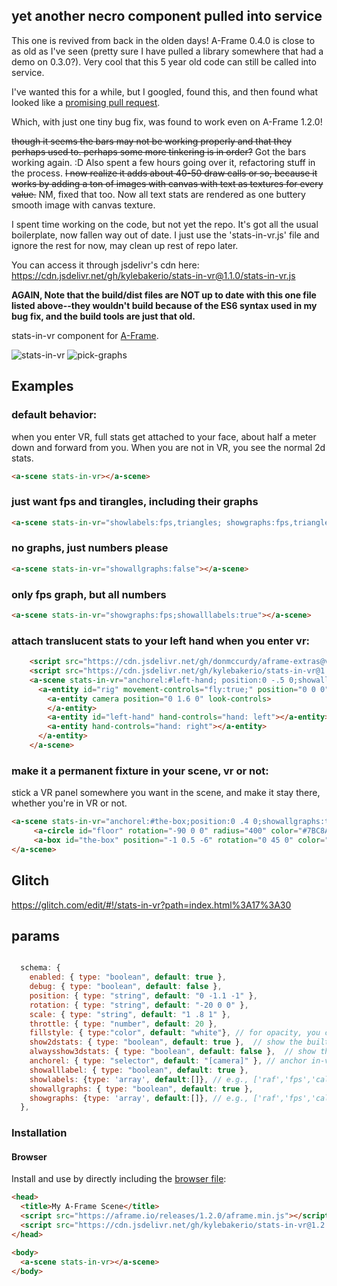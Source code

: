 ## yet another necro component pulled into service

This one is revived from back in the olden days! A-Frame 0.4.0 is close to as old as I've seen (pretty sure I have pulled a library somewhere that had a demo on 0.3.0?). Very cool that this 5 year old code can still be called into service.

I've wanted this for a while, but I googled, found this, and then found what looked like a [promising pull request](https://github.com/chenzlabs/stats-in-vr/pull/1
).

Which, with just one tiny bug fix, was found to work even on A-Frame 1.2.0!

~~though it seems the bars may not be working properly and that they perhaps used to. perhaps some more tinkering is in order?~~ Got the bars working again. :D Also spent a few hours going over it, refactoring stuff in the process. ~~I now realize it adds about 40-50 draw calls or so, because it works by adding a ton of images with canvas with text as textures for every value.~~ NM, fixed that too. Now all text stats are rendered as one buttery smooth image with canvas texture.

I spent time working on the code, but not yet the repo. It's got all the usual boilerplate, now fallen way out of date. I just use the 'stats-in-vr.js' file and ignore the rest for now, may clean up rest of repo later. 

You can access it through jsdelivr's cdn here: https://cdn.jsdelivr.net/gh/kylebakerio/stats-in-vr@1.1.0/stats-in-vr.js

**AGAIN, Note that the build/dist files are NOT up to date with this one file listed above--they wouldn't build because of the ES6 syntax used in my bug fix, and the build tools are just that old.**

stats-in-vr component for [A-Frame](https://aframe.io).

![stats-in-vr](https://user-images.githubusercontent.com/6391152/130007970-a512c190-0a4e-4f0d-8c40-0d8e1e9e58e8.png)
![pick-graphs](https://user-images.githubusercontent.com/6391152/130017676-8de7e02b-268e-4896-89cb-3006e5a8dd58.png)


## Examples

### default behavior:
when you enter VR, full stats get attached to your face, about half a meter down and forward from you. When you are not in VR, you see the normal 2d stats.
```html
<a-scene stats-in-vr></a-scene>
```

### just want fps and tirangles, including their graphs
```html
<a-scene stats-in-vr="showlabels:fps,triangles; showgraphs:fps,triangles"></a-scene>
```

### no graphs, just numbers please
```html
<a-scene stats-in-vr="showallgraphs:false"></a-scene>
```

### only fps graph, but all numbers
```html
<a-scene stats-in-vr="showgraphs:fps;showalllabels:true"></a-scene>
```

### attach translucent stats to your left hand when you enter vr:
```html
    <script src="https://cdn.jsdelivr.net/gh/donmccurdy/aframe-extras@v6.1.1/dist/aframe-extras.min.js"></script>
    <script src="https://cdn.jsdelivr.net/gh/kylebakerio/stats-in-vr@1.2.1/stats-in-vr.js"></script>
    <a-scene stats-in-vr="anchorel:#left-hand; position:0 -.5 0;showallgraphs:true;fillstyle:rgba(255, 255, 255, 0.5);">
      <a-entity id="rig" movement-controls="fly:true;" position="0 0 0">
        <a-entity camera position="0 1.6 0" look-controls>
        </a-entity>
        <a-entity id="left-hand" hand-controls="hand: left"></a-entity>
        <a-entity hand-controls="hand: right"></a-entity>
      </a-entity>
    </a-scene>
```

### make it a permanent fixture in your scene, vr or not:
stick a VR panel somewhere you want in the scene, and make it stay there, whether you're in VR or not.
```html
<a-scene stats-in-vr="anchorel:#the-box;position:0 .4 0;showallgraphs:true; alwaysshow3dstats:true; show2dstats:false;" >
     <a-circle id="floor" rotation="-90 0 0" radius="400" color="#7BC8A4"></a-circle>
     <a-box id="the-box" position="-1 0.5 -6" rotation="0 45 0" color="red"></a-box>
</a-scene>
```

## Glitch
https://glitch.com/edit/#!/stats-in-vr?path=index.html%3A17%3A30

## params
```js

  schema: {
    enabled: { type: "boolean", default: true },
    debug: { type: "boolean", default: false },
    position: { type: "string", default: "0 -1.1 -1" },
    rotation: { type: "string", default: "-20 0 0" },
    scale: { type: "string", default: "1 .8 1" },
    throttle: { type: "number", default: 20 },
    fillstyle: { type:"color", default: "white"}, // for opacity, you can try "rgba(255, 255, 255, 0.5)"
    show2dstats: { type: "boolean", default: true },  // show the built-in 'stats' component
    alwaysshow3dstats: { type: "boolean", default: false },  // show the built-in 'stats' component
    anchorel: { type: "selector", default: "[camera]" }, // anchor in-vr stats to something other than the camera
    showalllabel: { type: "boolean", default: true }, 
    showlabels: {type: 'array', default:[]}, // e.g., ['raf','fps','calls','entities']
    showallgraphs: { type: "boolean", default: true },
    showgraphs: {type: 'array', default:[]}, // e.g., ['raf','fps','calls','entities']
  },
```

### Installation

#### Browser

Install and use by directly including the [browser file](https://cdn.jsdelivr.net/gh/kylebakerio/stats-in-vr@1.2.1/stats-in-vr.js):

```html
<head>
  <title>My A-Frame Scene</title>
  <script src="https://aframe.io/releases/1.2.0/aframe.min.js"></script>
  <script src="https://cdn.jsdelivr.net/gh/kylebakerio/stats-in-vr@1.2.1/stats-in-vr.js"></script>
</head>

<body>
  <a-scene stats-in-vr></a-scene>
</body>
```


